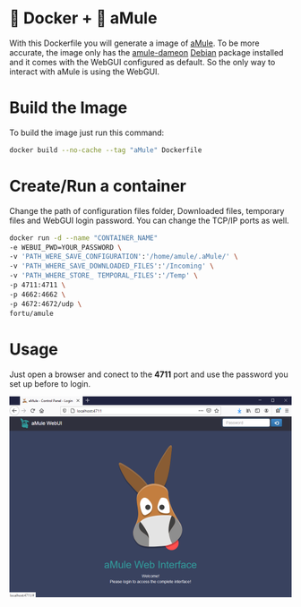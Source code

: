# 🐋 Docker + 🐴 aMule

With this Dockerfile you will generate a image of [aMule](https://www.amule.org/). To be more accurate, the image only has the [amule-dameon](https://packages.debian.org/buster/amule-daemon) [Debian](https://debian.org) package installed and it comes with the WebGUI configured as default.  So the only way to interact with aMule is using the WebGUI.

# Build the Image

To build the image just run this command:

```bash
docker build --no-cache --tag "aMule" Dockerfile
```

# Create/Run a container

Change the path of configuration files folder, Downloaded files, temporary files and WebGUI login password. You can change the TCP/IP ports as well.

```bash
docker run -d --name "CONTAINER_NAME"
-e WEBUI_PWD=YOUR_PASSWORD \
-v 'PATH_WERE_SAVE_CONFIGURATION':'/home/amule/.aMule/' \
-v 'PATH_WHERE_SAVE_DOWNLOADED_FILES':'/Incoming' \
-v 'PATH_WHERE_STORE_ TEMPORAL_FILES':'/Temp' \
-p 4711:4711 \
-p 4662:4662 \
-p 4672:4672/udp \
fortu/amule
```

# Usage

Just open a browser and conect to the **4711** port and use the password you set up before to login.

![Amule WwebGUI](screenshot.png) 
